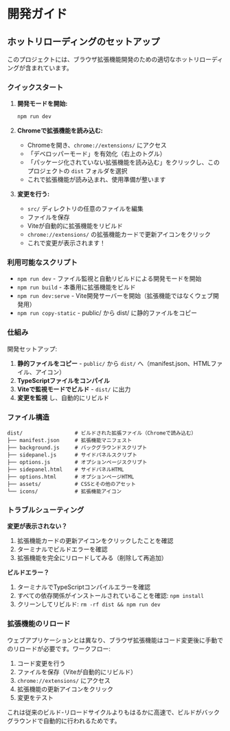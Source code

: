 # 開発ガイド

## ホットリローディングのセットアップ

このプロジェクトには、ブラウザ拡張機能開発のための適切なホットリローディングが含まれています。

### クイックスタート

1. **開発モードを開始:**
   ```bash
   npm run dev
   ```

2. **Chromeで拡張機能を読み込む:**
   - Chromeを開き、`chrome://extensions/` にアクセス
   - 「デベロッパーモード」を有効化（右上のトグル）
   - 「パッケージ化されていない拡張機能を読み込む」をクリックし、このプロジェクトの `dist` フォルダを選択
   - これで拡張機能が読み込まれ、使用準備が整います

3. **変更を行う:**
   - `src/` ディレクトリの任意のファイルを編集
   - ファイルを保存
   - Viteが自動的に拡張機能をリビルド
   - `chrome://extensions/` の拡張機能カードで更新アイコンをクリック
   - これで変更が表示されます！

### 利用可能なスクリプト

- `npm run dev` - ファイル監視と自動リビルドによる開発モードを開始
- `npm run build` - 本番用に拡張機能をビルド
- `npm run dev:serve` - Vite開発サーバーを開始（拡張機能ではなくウェブ開発用）
- `npm run copy-static` - public/ から dist/ に静的ファイルをコピー

### 仕組み

開発セットアップ:

1. **静的ファイルをコピー** - `public/` から `dist/` へ（manifest.json、HTMLファイル、アイコン）
2. **TypeScriptファイルをコンパイル**
3. **Viteで監視モードでビルド** - `dist/` に出力
4. **変更を監視** し、自動的にリビルド

### ファイル構造

```
dist/                 # ビルドされた拡張ファイル（Chromeで読み込む）
├── manifest.json     # 拡張機能マニフェスト
├── background.js     # バックグラウンドスクリプト
├── sidepanel.js      # サイドパネルスクリプト
├── options.js        # オプションページスクリプト
├── sidepanel.html    # サイドパネルHTML
├── options.html      # オプションページHTML
├── assets/           # CSSとその他のアセット
└── icons/            # 拡張機能アイコン
```

### トラブルシューティング

**変更が表示されない？**

1. 拡張機能カードの更新アイコンをクリックしたことを確認
2. ターミナルでビルドエラーを確認
3. 拡張機能を完全にリロードしてみる（削除して再追加）

**ビルドエラー？**

1. ターミナルでTypeScriptコンパイルエラーを確認
2. すべての依存関係がインストールされていることを確認: `npm install`
3. クリーンしてリビルド: `rm -rf dist && npm run dev`

### 拡張機能のリロード

ウェブアプリケーションとは異なり、ブラウザ拡張機能はコード変更後に手動でのリロードが必要です。ワークフロー:

1. コード変更を行う
2. ファイルを保存（Viteが自動的にリビルド）
3. `chrome://extensions/` にアクセス
4. 拡張機能の更新アイコンをクリック
5. 変更をテスト

これは従来のビルド-リロードサイクルよりもはるかに高速で、ビルドがバックグラウンドで自動的に行われるためです。

